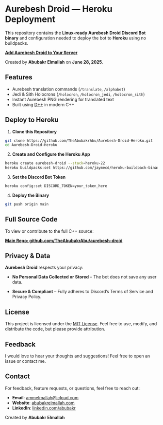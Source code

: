 # Aurebesh Droid — Heroku Deployment

This repository contains the **Linux-ready Aurebesh Droid Discord Bot binary** and configuration needed to deploy the bot to **Heroku** using no buildpacks.

[**Add Aurebesh Droid to Your Server**](https://discord.ly/aurebesh-droid)

Created by **Abubakr Elmallah** on **June 28, 2025**.

## Features

- Aurebesh translation commands (`/translate`, `/alphabet`)
- Jedi & Sith Holocrons (`/holocron`, `/holocron_jedi`, `/holocron_sith`)
- Instant Aurebesh PNG rendering for translated text
- Built using [D++](https://dpp.dev) in modern C++

## Deploy to Heroku

1. **Clone this Repository**

```bash
git clone https://github.com/TheAbubakrAbu/Aurebesh-Droid-Heroku.git
cd Aurebesh-Droid-Heroku
````

2. **Create and Configure the Heroku App**

```bash
heroku create aurebesh-droid --stack=heroku-22
heroku buildpacks:set https://github.com/jaymecd/heroku-buildpack-binary.git
```

3. **Set the Discord Bot Token**

```bash
heroku config:set DISCORD_TOKEN=your_token_here
```

4. **Deploy the Binary**

```bash
git push origin main
```

## Full Source Code

To view or contribute to the full C++ source:

**[Main Repo: github.com/TheAbubakrAbu/aurebesh-droid](https://github.com/TheAbubakrAbu/aurebesh-droid)**

## Privacy & Data

**Aurebesh Droid** respects your privacy:
* **No Personal Data Collected or Stored** – The bot does not save any user data.
- **Secure & Compliant** – Fully adheres to Discord’s Terms of Service and Privacy Policy.

## License

This project is licensed under the [MIT License](LICENSE). Feel free to use, modify, and distribute the code, but please provide attribution.

## Feedback

I would love to hear your thoughts and suggestions! Feel free to open an issue or contact me.

## Contact

For feedback, feature requests, or questions, feel free to reach out:
- **Email**: ammelmallah@icloud.com
- **Website**: [abubakrelmallah.com](https://abubakrelmallah.com/)
- **LinkedIn**: [linkedin.com/abubakr](https://www.linkedin.com/in/abubakr-elmallah-416a0b273/)

Created by **Abubakr Elmallah**